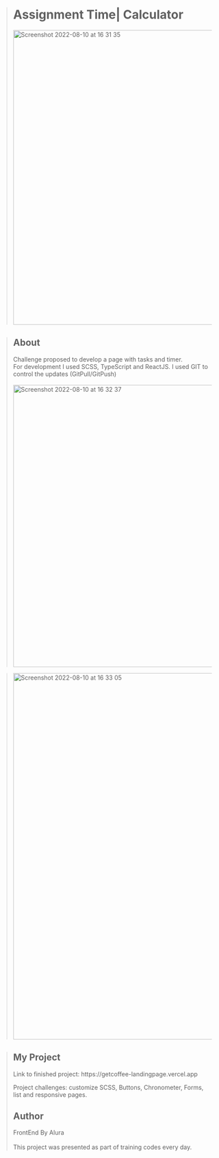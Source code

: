 ><h1> Assignment Time| Calculator </h1>
><img width="686" alt="Screenshot 2022-08-10 at 16 31 35" src="https://user-images.githubusercontent.com/100166870/183945767-d97c7536-e62f-4186-afa6-781ff811bf93.png">




><h2>About</h2>
>Challenge proposed to develop a page with tasks and timer.
><br>
>For development I used SCSS, TypeScript and ReactJS. I used GIT to control the updates (GitPull/GitPush)
><br>
><br>
><img width="657" alt="Screenshot 2022-08-10 at 16 32 37" src="https://user-images.githubusercontent.com/100166870/183945843-663b9c85-7228-4b75-9c7d-36628fd78ce0.png">

><img width="853" alt="Screenshot 2022-08-10 at 16 33 05" src="https://user-images.githubusercontent.com/100166870/183945934-79dff3e2-e167-4bcb-a344-6f845190adc8.png">



>
><h2>My Project</h2>
>Link to finished project: https://getcoffee-landingpage.vercel.app
>
>
>Project challenges: customize SCSS, Buttons, Chronometer, Forms, list and responsive pages.
><h2>Author</h2>
> FrontEnd By Alura 
><br>
><br>
>This project was presented as part of training codes every day.
>







